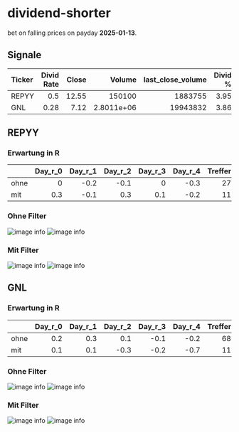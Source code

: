 # dividend-shorter

bet on falling prices on payday **2025-01-13**.

## Signale

| Ticker   |   Divid Rate |   Close |          Volume |   last_close_volume |   Divid % | 5_Days_pos   | above_SMA_50   |
|:---------|-------------:|--------:|----------------:|--------------------:|----------:|:-------------|:---------------|
| REPYY    |         0.5  |   12.55 | 150100          |             1883755 |      3.95 | True         | True           |
| GNL      |         0.28 |    7.12 |      2.8011e+06 |            19943832 |      3.86 | False        | False          |

## REPYY

### Erwartung in R
|      |   Day_r_0 |   Day_r_1 |   Day_r_2 |   Day_r_3 |   Day_r_4 |   Treffer |
|:-----|----------:|----------:|----------:|----------:|----------:|----------:|
| ohne |       0   |      -0.2 |      -0.1 |       0   |      -0.3 |        27 |
| mit  |       0.3 |      -0.1 |       0.3 |       0.1 |      -0.2 |        11 |

### Ohne Filter
![image info](./data/REPYY_box_all.png)
![image info](./data/REPYY_median_all.png)

### Mit Filter
![image info](./data/REPYY_box_filtered.png)
![image info](./data/REPYY_median_filtered.png)

## GNL

### Erwartung in R
|      |   Day_r_0 |   Day_r_1 |   Day_r_2 |   Day_r_3 |   Day_r_4 |   Treffer |
|:-----|----------:|----------:|----------:|----------:|----------:|----------:|
| ohne |       0.2 |       0.3 |       0.1 |      -0.1 |      -0.2 |        68 |
| mit  |       0.1 |       0.1 |      -0.3 |      -0.2 |      -0.7 |        11 |

### Ohne Filter
![image info](./data/GNL_box_all.png)
![image info](./data/GNL_median_all.png)

### Mit Filter
![image info](./data/GNL_box_filtered.png)
![image info](./data/GNL_median_filtered.png)

